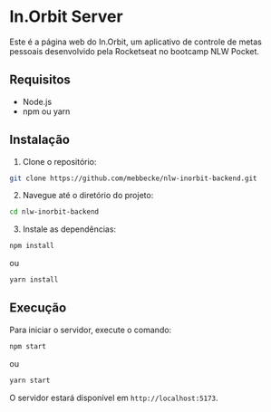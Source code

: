 # In.Orbit Server

Este é a página web do In.Orbit, um aplicativo de controle de metas pessoais desenvolvido pela Rocketseat no bootcamp NLW Pocket.

## Requisitos

- Node.js
- npm ou yarn

## Instalação

1. Clone o repositório:

```bash
git clone https://github.com/mebbecke/nlw-inorbit-backend.git
```

2. Navegue até o diretório do projeto:

```bash
cd nlw-inorbit-backend
```

3. Instale as dependências:

```bash
npm install
```

ou

```bash
yarn install
```

## Execução

Para iniciar o servidor, execute o comando:

```bash
npm start
```

ou

```bash
yarn start
```

O servidor estará disponível em `http://localhost:5173`.
